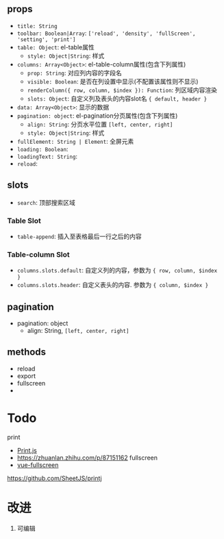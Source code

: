 

## props
- `title: String`
- `toolbar: Boolean|Array`:  `['reload', 'density', 'fullScreen', 'setting', 'print']`
- `table: Object`: el-table属性
  - `style: Object|String`: 样式
- `columns: Array<Object>`: el-table-column属性(包含下列属性)
  - `prop: String`: 对应列内容的字段名
  - `visible: Boolean`: 是否在列设置中显示(不配置该属性则不显示)
  - `renderColumn({ row, column, $index }): Function`: 列区域内容渲染
  - `slots: Object`: 自定义列及表头的内容slot名 `{ default, header }`
- `data: Array<Object>`: 显示的数据
- `pagination: object`: el-pagination分页属性(包含下列属性)
  - `align: String`: 分页水平位置 `[left, center, right]`
  - `style: Object|String`: 样式
- `fullElement: String | Element`: 全屏元素
- `loading: Boolean`:
- `loadingText: String`:
- `reload`:



## slots
- `search`: 顶部搜索区域
### Table Slot
- `table-append`: 插入至表格最后一行之后的内容

### Table-column Slot
- `columns.slots.default`: 自定义列的内容，参数为 `{ row, column, $index }`
- `columns.slots.header`: 自定义表头的内容. 参数为 `{ column, $index }`

## pagination
- pagination: object
  - align: String, `[left, center, right]`



## methods

- reload
- export
- fullscreen
- 




# Todo
print
  - [Print.js](https://github.com/crabbly/Print.js)
  - https://zhuanlan.zhihu.com/p/87151162
fullscreen
  - [vue-fullscreen](https://github.com/mirari/vue-fullscreen)

https://github.com/SheetJS/printj



# 改进

1. 可编辑
